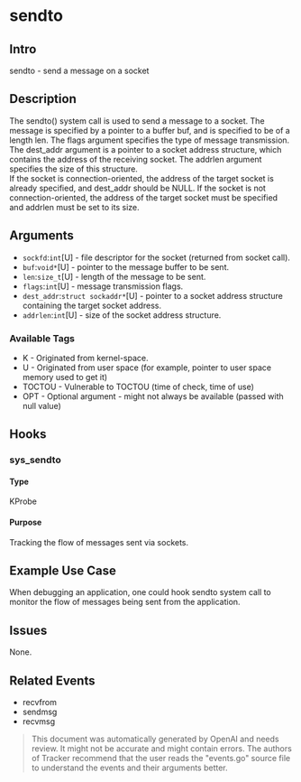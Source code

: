 
# sendto

## Intro
sendto - send a message on a socket

## Description
The sendto() system call is used to send a message to a socket. The message is specified by a pointer to a buffer buf, and is specified to be of a length len. The flags argument specifies the type of message transmission.  
The dest_addr argument is a pointer to a socket address structure, which contains the address of the receiving socket. The addrlen argument specifies the size of this structure.  
If the socket is connection-oriented, the address of the target socket is already specified, and dest_addr should be NULL. If the socket is not connection-oriented, the address of the target socket must be specified and addrlen must be set to its size.

## Arguments
* `sockfd`:`int`[U] - file descriptor for the socket (returned from socket call).
* `buf`:`void*`[U] - pointer to the message buffer to be sent.
* `len`:`size_t`[U] - length of the message to be sent.
* `flags`:`int`[U] - message transmission flags.
* `dest_addr`:`struct sockaddr*`[U] - pointer to a socket address structure containing the target socket address.
* `addrlen`:`int`[U] - size of the socket address structure.

### Available Tags
* K - Originated from kernel-space.
* U - Originated from user space (for example, pointer to user space memory used to get it)
* TOCTOU - Vulnerable to TOCTOU (time of check, time of use)
* OPT - Optional argument - might not always be available (passed with null value)

## Hooks
### sys_sendto
#### Type
KProbe
#### Purpose
Tracking the flow of messages sent via sockets.

## Example Use Case
When debugging an application, one could hook sendto system call to monitor the flow of messages being sent from the application.

## Issues
None.

## Related Events
* recvfrom
* sendmsg
* recvmsg

> This document was automatically generated by OpenAI and needs review. It might
> not be accurate and might contain errors. The authors of Tracker recommend that
> the user reads the "events.go" source file to understand the events and their
> arguments better.
